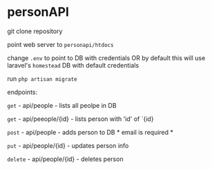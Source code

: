 # personAPI
git clone repository

point web server to `personapi/htdocs`

change `.env` to point to DB with credentials OR by default this will use laravel's `homestead` DB with default credentials

run `php artisan migrate`

endpoints:

`get` - api/people - lists all peolpe in DB

`get` - api/peeople/{id} - lists person with 'id' of `{id}

`post` - api/people - adds person to DB * email is required *

`put` - api/people/{id} - updates person info 

`delete` - api/people/{id} - deletes person
